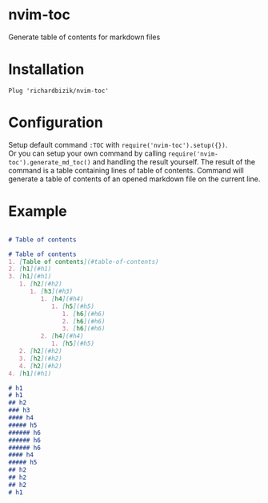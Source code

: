 # nvim-toc
Generate table of contents for markdown files

# Installation
```vim
Plug 'richardbizik/nvim-toc'
```

# Configuration
Setup default command `:TOC` with `require('nvim-toc').setup({})`.  
Or you can setup your own command by calling `require('nvim-toc').generate_md_toc()` and handling the result yourself. The result of the command is a table containing lines of table of contents.
Command will generate a table of contents of an opened markdown file on the current line.

# Example
```markdown

# Table of contents

# Table of contents
1. [Table of contents](#table-of-contents)
2. [h1](#h1)
3. [h1](#h1)
   1. [h2](#h2)
      1. [h3](#h3)
         1. [h4](#h4)
            1. [h5](#h5)
               1. [h6](#h6)
               2. [h6](#h6)
               3. [h6](#h6)
         2. [h4](#h4)
            1. [h5](#h5)
   2. [h2](#h2)
   3. [h2](#h2)
   4. [h2](#h2)
4. [h1](#h1)

# h1
# h1
## h2
### h3
#### h4
##### h5
###### h6
###### h6
###### h6
#### h4
##### h5
## h2
## h2
## h2
# h1
```

